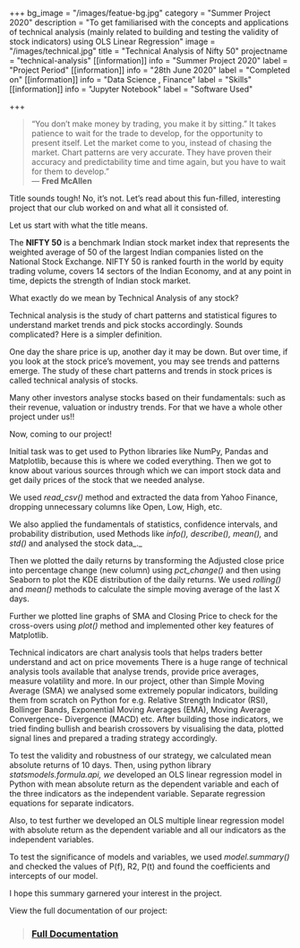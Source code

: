 +++
bg_image = "/images/featue-bg.jpg"
category = "Summer Project 2020"
description = "To get familiarised with the concepts and applications of technical analysis (mainly related to building and testing the validity of stock indicators) using OLS Linear Regression"
image = "/images/technical.jpg"
title = "Technical Analysis of Nifty 50"
projectname = "technical-analysis"
[[information]]
info = "Summer Project 2020"
label = "Project Period"
[[information]]
info = "28th June 2020"
label = "Completed on"
[[information]]
info = "Data Science , Finance"
label = "Skills"
[[information]]
info = "Jupyter Notebook"
label = "Software Used"

+++
> “You don’t make money by trading, you make it by sitting.” It takes patience to wait for the trade to develop, for the opportunity to present itself. Let the market come to you, instead of chasing the market. Chart patterns are very accurate. They have proven their accuracy and predictability time and time again, but you have to wait for them to develop.”  
>                                                                                            ― **Fred McAllen**

Title sounds tough! No, it’s not. Let’s read about this fun-filled, interesting project that our club worked on and what all it consisted of.

Let us start with what the title means.

The **NIFTY 50** is a benchmark Indian stock market index that represents the weighted average of 50 of the largest Indian companies listed on the National Stock Exchange. NIFTY 50 is ranked fourth in the world by equity trading volume, covers 14 sectors of the Indian Economy, and at any point in time, depicts the strength of Indian stock market.

What exactly do we mean by Technical Analysis of any stock?

Technical analysis is the study of chart patterns and statistical figures to understand market trends and pick stocks accordingly. Sounds complicated? Here is a simpler definition.

One day the share price is up, another day it may be down. But over time, if you look at the stock price’s movement, you may see trends and patterns emerge. The study of these chart patterns and trends in stock prices is called technical analysis of stocks.

Many other investors analyse stocks based on their fundamentals: such as their revenue, valuation or industry trends. For that we have a whole other project under us!!

Now, coming to our project!

Initial task was to get used to Python libraries like NumPy, Pandas and Matplotlib, because this is where we coded everything. Then we got to know about various sources through which we can import stock data and get daily prices of the stock that we needed analyse.

We used _read_csv()_ method and extracted the data from Yahoo Finance, dropping unnecessary columns like Open, Low, High, etc.

We also applied the fundamentals of statistics, confidence intervals, and probability distribution, used Methods like _info(), describe(), mean(),_ and _std()_ and analysed the stock data_._

Then we plotted the daily returns by transforming the Adjusted close price into percentage change (new column) using _pct_change()_ and then using Seaborn to plot the KDE distribution of the daily returns. We used _rolling()_ and _mean()_ methods to calculate the simple moving average of the last X days.

Further we plotted line graphs of SMA and Closing Price to check for the cross-overs using _plot()_ method and implemented other key features of Matplotlib.

Technical indicators are chart analysis tools that helps traders better understand and act on price movements There is a huge range of technical analysis tools available that analyse trends, provide price averages, measure volatility and more. In our project, other than Simple Moving Average (SMA) we analysed some extremely popular indicators, building them from scratch on Python for e.g. Relative Strength Indicator (RSI), Bollinger Bands, Exponential Moving Averages (EMA), Moving Average Convergence- Divergence (MACD) etc. After building those indicators, we tried finding bullish and bearish crossovers by visualising the data, plotted signal lines and prepared a trading strategy accordingly.

To test the validity and robustness of our strategy, we calculated mean absolute returns of 10 days. Then, using python library _statsmodels.formula.api, we_ developed an OLS linear regression model in Python with mean absolute return as the dependent variable and each of the three indicators as the independent variable. Separate regression equations for separate indicators.

Also, to test further we developed an OLS multiple linear regression model with absolute return as the dependent variable and all our indicators as the independent variables.

To test the significance of models and variables, we used _model.summary()_ and checked the values of P(f), R2, P(t) and found the coefficients and intercepts of our model.

I hope this summary garnered your interest in the project.

View the full documentation of our project:

> ### [Full Documentation](https://drive.google.com/file/d/1JIm7Gh5LYPQXdjg2ILZCpHahEiqlTBPy/view?usp=sharing "Official Documentation - Technical Analysis of Nifty 50")
